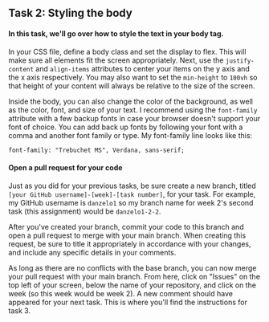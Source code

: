 ## Task 2: Styling the body

#### In this task, we'll go over how to style the text in your body tag.

In your CSS file, define a body class and set the display to flex.  This will make sure all elements fit the screen appropriately. Next, use the `justify-content`  and `align-items` attributes to center your items on the y axis and the x axis respectively. You may also want to set the `min-height` to `100vh` so that height of your content will always be relative to the size of the screen.

Inside the body, you can also change the color of the background, as well as the color, font, and size of your text.  I recommend using the `font-family` attribute with a few backup fonts in case your browser doesn't support your font of choice.  You can add back up fonts by following your font with a comma and another font family or type. My font-family line looks like this:

`font-family: "Trebuchet MS", Verdana, sans-serif;`

#### Open a pull request for your code

Just as you did for your previous tasks, be sure create a new branch, titled `[your GitHub username]-[week]-[task number]`, for your task.  For example, my GitHub username is `danzelo1` so my branch name for week 2's second task (this assignment) would be `danzelo1-2-2`.

After you've created your branch, commit your code to this branch and open a pull request to merge with your main branch.  When creating this request, be sure to title it appropriately in accordance with your changes, and include any specific details in your comments.

As long as there are no conflicts with the base branch, you can now merge your pull request with your main branch. From here, click on "Issues" on the top left of your screen, below the name of your repository, and click on the week (so this week would be week 2). A new comment should have appeared for your next task. This is where you'll find the instructions for task 3.
